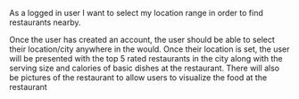 As a logged in user I want to select my location range in order to find restaurants nearby.

Once the user has created an account, the user should be able to select their location/city anywhere in the would. 
Once their location is set, the user will be presented with the top 5 rated restaurants in the city along with the serving size and calories of basic dishes at the restaurant. There will also be pictures of the restaurant to allow users to visualize the food at the restaurant
